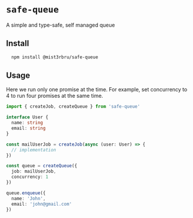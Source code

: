 # `safe-queue`

A simple and type-safe, self managed queue

## Install

```sh
  npm install @mist3rbru/safe-queue
```

## Usage

Here we run only one promise at the time. For example, set concurrency to 4 to run four promises at the same time.

```ts
import { createJob, createQueue } from 'safe-queue'

interface User {
  name: string
  email: string
}

const mailUserJob = createJob(async (user: User) => {
  // implementation
})

const queue = createQueue({
  job: mailUserJob,
  concurrency: 1
})

queue.enqueue({
  name: 'John',
  email: 'john@gmail.com'
})
```

